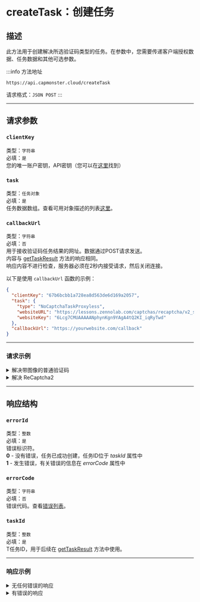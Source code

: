 ﻿---
sidebar_position: 0
sidebar_label: 创建任务
---

# createTask：创建任务
## **描述**
此方法用于创建解决所选验证码类型的任务。在参数中，您需要传递客户端授权数据、任务数据和其他可选参数。

:::info 方法地址
``` http
https://api.capmonster.cloud/createTask
```

请求格式：`JSON POST`
:::

<!-- 方法地址： <https://api.capmonster.cloud/createTask>
` `请求格式：JSON POST -->

-----
## **请求参数**
<!--

|**参数** |**类型**|**必填**|**值**|
| :-: | :-: | :-: | :-: |
|clientKey|字符串|是|您的唯一账户密钥，API密钥（您可以在[这里](https://capmonster.cloud/Dashboard)找到）。|
|task|任务对象|是|任务数据数组。查看可用对象描述的列表[这里](https://capmonster.atlassian.net/wiki/spaces/APIS/pages/589856)。|
|callbackUrl|字符串|否|用于接收验证码任务结果的网址。数据通过POST请求发送。<br />内容与 [getTaskResult](file:///C:/wiki/spaces/APIS/pages/557078) 方法的响应相同。<br />响应内容不进行检查，服务器必须在2秒内接受请求，然后关闭连接。|-->

### `clientKey`
类型：`字符串` <br />
必填：`是`<br />
您的唯一账户密钥，API密钥（您可以在[这里](https://capmonster.cloud/Dashboard)找到）
### `task`
类型：`任务对象` <br />
必填：`是`<br />
任务数据数组。查看可用对象描述的列表[这里](../../captchas)。
### `callbackUrl`
类型：`字符串` <br />
必填：`否`<br />
用于接收验证码任务结果的网址。数据通过POST请求发送。<br />内容与 [getTaskResult](./get-task-result.md) 方法的响应相同。<br />响应内容不进行检查，服务器必须在2秒内接受请求，然后关闭连接。

以下是使用 `callbackUrl` 函数的示例：
``` json
{
  "clientKey": "67b6bcbb1a728ea8d563de6d169a2057",
  "task": {
    "type": "NoCaptchaTaskProxyless",
    "websiteURL": "https://lessons.zennolab.com/captchas/recaptcha/v2_simple.php?level=high",
    "websiteKey": "6Lcg7CMUAAAAANphynKgn9YAgA4tQ2KI_iqRyTwd"
  },
  "callbackUrl": "https://yourwebsite.com/callback"
}
```

-----
### **请求示例**
<!-- ```mdx-code-block
import Tabs from '@theme/Tabs';
import TabItem from '@theme/TabItem';
import CodeBlock from '@theme/CodeBlock';
~~~

```mdx-code-block
  <Tabs>
    <TabItem value="apple" label="解决带图像的普通验证码">
    <CodeBlock className="language-json">{JSON.stringify({
      "clientKey":"67b6bcbb1a728ea8d563de6d169a2057",
      "task": {
        "type":"ImageToTextTask",
        "body":"BASE64\_BODY\_HERE!"
      }
    }, null, 2)}</CodeBlock>
    </TabItem>
    <TabItem value="orange" label="解决 ReCaptcha2"><CodeBlock className="language-json">{JSON.stringify({
      "clientKey":"67b6bcbb1a728ea8d563de6d169a2057",
      "task": {
        "type":"NoCaptchaTaskProxyless","websiteURL":"https://lessons.zennolab.com/captchas/recaptcha/v2\_simple.php?level=high",
        "websiteKey":"6Lcg7CMUAAAAANphynKgn9YAgA4tQ2KI\_iqRyTwd"
      }
    }
, null, 2)}</CodeBlock></TabItem>
  </Tabs>
``` -->


  <details>
    <summary>解决带图像的普通验证码</summary>

```json
    {
      "clientKey":"67b6bcbb1a728ea8d563de6d169a2057",
      "task": 
      {
        "type":"ImageToTextTask",
        "body":"BASE64_BODY_HERE!"
      }
    }
```

</details>

<details>
<summary>解决 ReCaptcha2</summary>

```json
{
      "clientKey":"67b6bcbb1a728ea8d563de6d169a2057",
      "task": 
      {
        "type":"RecaptchaV2Task",
        "websiteURL":"https://lessons.zennolab.com/captchas/recaptcha/v2_simple.php?level=high",
        "websiteKey":"6Lcg7CMUAAAAANphynKgn9YAgA4tQ2KI_iqRyTwd"
      }
    }
```

</details>

-----
## **响应结构**
<!-- |**参数**|**类型**|**值**|
\| :-: | :-: | :-: |
|errorId|整数|错误标识符。<br />**0** - 没有错误，任务已成功创建，任务ID位于 *taskId*<br />**1** - 发生错误，有关错误的信息在 *errorCode* 属性中|
|errorCode|字符串|错误代码。查看[错误列表](https://capmonster.atlassian.net/wiki/spaces/APIS/pages/295310)。|
|taskId|整数|任务ID，用于后续在 [getTaskResult](https://zennolab.atlassian.net/wiki/spaces/APIS/pages/557078/getTaskResult) 方法中使用。| -->
### `errorId`
类型：`整数` <br />
必填：`是`<br />
错误标识符。<br />**0** - 没有错误，任务已成功创建，任务ID位于 *taskId* 属性中<br />**1** - 发生错误，有关错误的信息在 *errorCode* 属性中
### `errorCode`
类型：`字符串` <br />
必填：`否`<br />
错误代码。查看[错误列表](../api-errors.md)。
### `taskId`
类型：`整数` <br />
必填：`是`<br />
T任务ID，用于后续在 [getTaskResult](./get-task-result.md) 方法中使用。

-----
### **响应示例**
<details>
<summary>无任何错误的响应</summary>

``` json
{
      "errorId": 0,
      "taskId": 7654321
    }
```

</details>

<details>
<summary>有错误的响应</summary>

``` json
{
        "errorId": 1,
        "errorCode": "ERROR_KEY_DOES_NOT_EXIST",
        "errorDescription": "系统中找不到账户授权密钥，或其格式不正确",
        "taskId": 0
    }
```

</details>
